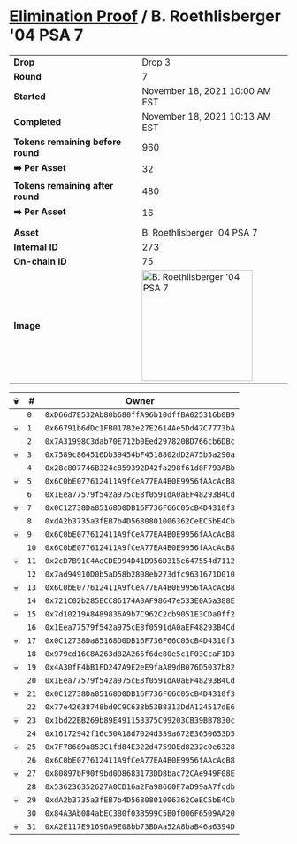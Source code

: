 # [Elimination Proof](./readme.md) / B. Roethlisberger &#039;04 PSA 7

|||
|---|---|
| **Drop** | Drop 3 |
| **Round** | 7 |
| **Started** | November 18, 2021 10:00 AM EST |
| **Completed** | November 18, 2021 10:13 AM EST |
| **Tokens remaining before round** | 960 |
| **➡️ Per Asset** | 32 |
| **Tokens remaining after round** | 480 |
| **➡️ Per Asset** | 16 |
| | |
| **Asset** | B. Roethlisberger &#039;04 PSA 7 |
| **Internal ID** | 273 |
| **On-chain ID** | 75 |
| **Image** | <img src="https://tcdn.blokpax.com/94d9199b-dc64-4203-b1d5-6e8ee9da947a/f4dcc3b0b7d308bf446b93c930bcc17e48f084a377cf578147ead0bd99b9fc3f.jpg" height="200" alt="B. Roethlisberger &#039;04 PSA 7" /> |


| 💀 | # | Owner |
| --- | --- | --- |
|  | `0` | `0xD66d7E532Ab80b680ffA96b10dffBA025316b8B9` |
| 💀 | `1` | `0x66791b6dDc1FB01782e27E2614Ae5Dd47C7773bA` |
|  | `2` | `0x7A31998C3dab70E712b0Eed297820BD766cb6DBc` |
| 💀 | `3` | `0x7589c864516Db39454bF4518802dD2A75b5a290a` |
|  | `4` | `0x28c807746B324c859392D42fa298f61d8F793ABb` |
| 💀 | `5` | `0x6C0bE077612411A9fCeA77EA4B0E9956fAAcAcB8` |
|  | `6` | `0x1Eea77579f542a975cE8f0591dA0aEF48293B4Cd` |
| 💀 | `7` | `0x0C12738Da85168D0DB16F736F66C05cB4D4310f3` |
|  | `8` | `0xdA2b3735a3fEB7b4D5680801006362CeEC5bE4Cb` |
| 💀 | `9` | `0x6C0bE077612411A9fCeA77EA4B0E9956fAAcAcB8` |
|  | `10` | `0x6C0bE077612411A9fCeA77EA4B0E9956fAAcAcB8` |
| 💀 | `11` | `0x2cD7B91C4AeCDE994D41D956D315e647554d7112` |
|  | `12` | `0x7ad94910D0b5aD58b2808eb273dfc9631671D010` |
| 💀 | `13` | `0x6C0bE077612411A9fCeA77EA4B0E9956fAAcAcB8` |
|  | `14` | `0x721C02b285ECC86174A0AF98647e533E0A5a388E` |
| 💀 | `15` | `0x7d10219A8489836A9b7C962C2cb9051E3CDa0ff2` |
|  | `16` | `0x1Eea77579f542a975cE8f0591dA0aEF48293B4Cd` |
| 💀 | `17` | `0x0C12738Da85168D0DB16F736F66C05cB4D4310f3` |
|  | `18` | `0x979cd16C8A263d82A265f6de80e5c1F03CcaF1D3` |
| 💀 | `19` | `0x4A30fF4bB1FD247A9E2eE9faA89dB076D5037b82` |
|  | `20` | `0x1Eea77579f542a975cE8f0591dA0aEF48293B4Cd` |
| 💀 | `21` | `0x0C12738Da85168D0DB16F736F66C05cB4D4310f3` |
|  | `22` | `0x77e42638748bd0C9C638b53B8313DdA124517dE6` |
| 💀 | `23` | `0x1bd22BB269b89E491153375C99203CB39BB7830c` |
|  | `24` | `0x16172942f16c50A18d7024d339a672E3650653D5` |
| 💀 | `25` | `0x7F78689a853C1fd84E322d47590Ed8232c0e6328` |
|  | `26` | `0x6C0bE077612411A9fCeA77EA4B0E9956fAAcAcB8` |
| 💀 | `27` | `0x80897bF90f9bd0D8683173DD8bac72CAe949F08E` |
|  | `28` | `0x536236352627A0CD16a2Fa98660F7aD99aA7fcdb` |
| 💀 | `29` | `0xdA2b3735a3fEB7b4D5680801006362CeEC5bE4Cb` |
|  | `30` | `0x84A3Ab084abEC3B0f03B599C5B0f006F6509AA20` |
| 💀 | `31` | `0xA2E117E91696A9E08bb73BDAa52A8baB46a6394D` |
